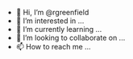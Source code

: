 - 👋 Hi, I’m @rgreenfield
- 👀 I’m interested in ...
- 🌱 I’m currently learning ...
- 💞️ I’m looking to collaborate on ...
- 📫 How to reach me ...

<!---
rgreenfield/rgreenfield is a ✨ special ✨ repository because its `README.md` (this file) appears on your GitHub profile.
You can click the Preview link to take a look at your changes.
--->
